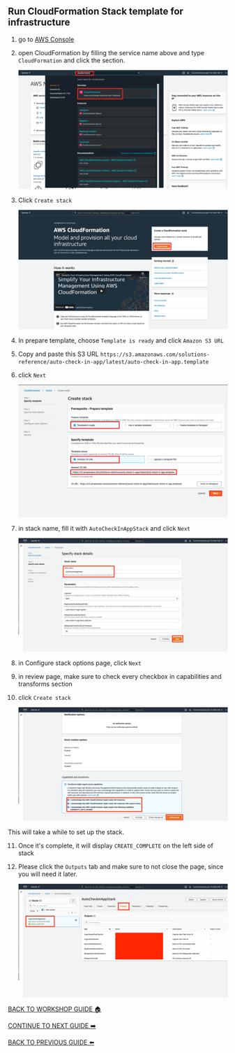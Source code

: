 ## Run CloudFormation Stack template for infrastructure

1. go to [AWS Console](https://console.aws.amazon.com/console/home?region=us-east-1#)
2. open CloudFormation by filling the service name above and type `CloudFormation` and click the section.

    ![](../../images/CloudFormationStack/2.png)

3. Click `Create stack`

    ![](../../images/CloudFormationStack/3.png)

4. In prepare template, choose `Template is ready` and click `Amazon S3 URL`
5. Copy and paste this S3 URL `https://s3.amazonaws.com/solutions-reference/auto-check-in-app/latest/auto-check-in-app.template`
6. click `Next`

    ![](../../images/CloudFormationStack/6.png)

7. in stack name, fill it with `AutoCheckInAppStack` and click `Next`

    ![](../../images/CloudFormationStack/7.png)

8. in Configure stack options page, click `Next`
9. in review page, make sure to check every checkbox in capabilities and transforms section
10. click `Create stack`

    ![](../../images/CloudFormationStack/10.png)

This will take a while to set up the stack.

11. Once it's complete, it will display `CREATE_COMPLETE` on the left side of stack
12. Please click the `Outputs` tab and make sure to not close the page, since you will need it later.

    ![](../../images/CloudFormationStack/12.png)

[BACK TO WORKSHOP GUIDE :house:](../../EnglishGuide.md)

[CONTINUE TO NEXT GUIDE :arrow_right:](UploadImageS3.md)

[BACK TO PREVIOUS GUIDE :arrow_left:](Prerequisites.md)